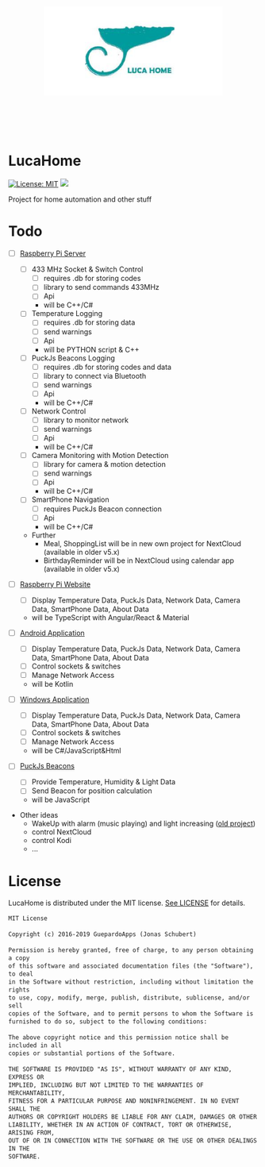 <h1 align="center">
	<br>
	<br>
	<img width="360" src="logo.png" alt="ulid">
	<br>
	<br>
	<br>
</h1>

# LucaHome

[![License: MIT](https://img.shields.io/badge/License-MIT-blue.svg)](https://opensource.org/licenses/MIT)
<a target="_blank" href="https://www.paypal.me/GuepardoApps" title="Donate using PayPal"><img src="https://img.shields.io/badge/paypal-donate-blue.svg" /></a>

Project for home automation and other stuff

# Todo

- [ ] [Raspberry Pi Server](https://github.com/LucaHome/LucaHome-RaspberryServer)
    - [ ] 433 MHz Socket & Switch Control
		- [ ] requires .db for storing codes
		- [ ] library to send commands 433MHz
		- [ ] Api
		- will be C++/C#
	- [ ] Temperature Logging
		- [ ] requires .db for storing data
		- [ ] send warnings
		- [ ] Api
		- will be PYTHON script & C++
	- [ ] PuckJs Beacons Logging
		- [ ] requires .db for storing codes and data
		- [ ] library to connect via Bluetooth
		- [ ] send warnings
		- [ ] Api
		- will be C++/C#
	- [ ] Network Control
		- [ ] library to monitor network
		- [ ] send warnings
		- [ ] Api
		- will be C++/C#
	- [ ] Camera Monitoring with Motion Detection
		- [ ] library for camera & motion detection
		- [ ] send warnings
		- [ ] Api
		- will be C++/C#
	- [ ] SmartPhone Navigation
		- [ ] requires PuckJs Beacon connection
		- [ ] Api
		- will be C++/C#
	- Further
		- Meal, ShoppingList will be in new own project for NextCloud (available in older v5.x)
		- BirthdayReminder  will be in NextCloud using calendar app (available in older v5.x)
	
- [ ] [Raspberry Pi Website](https://github.com/LucaHome/LucaHome-Website)
	- [ ] Display Temperature Data, PuckJs Data, Network Data, Camera Data, SmartPhone Data, About Data
	- will be TypeScript with Angular/React & Material

- [ ] [Android Application](https://github.com/LucaHome/LucaHome-AndroidApplication)
	- [ ] Display Temperature Data, PuckJs Data, Network Data, Camera Data, SmartPhone Data, About Data
	- [ ] Control sockets & switches
	- [ ] Manage Network Access
	- will be Kotlin

- [ ] [Windows Application](https://github.com/LucaHome/LucaHome-WPFApplication)
	- [ ] Display Temperature Data, PuckJs Data, Network Data, Camera Data, SmartPhone Data, About Data
	- [ ] Control sockets & switches
	- [ ] Manage Network Access
	- will be C#/JavaScript&Html

- [ ] [PuckJs Beacons](https://github.com/LucaHome/LucaHome-PuckJS)
	- [ ] Provide Temperature, Humidity & Light Data
	- [ ] Send Beacon for position calculation
	- will be JavaScript

- Other ideas
	- WakeUp with alarm (music playing) and light increasing ([old project](https://github.com/LucaHome/LucaHome-MediaServer))
	- control NextCloud
	- control Kodi
	- ...

# License

LucaHome is distributed under the MIT license. [See LICENSE](LICENSE.md) for details.

```
MIT License

Copyright (c) 2016-2019 GuepardoApps (Jonas Schubert)

Permission is hereby granted, free of charge, to any person obtaining a copy
of this software and associated documentation files (the "Software"), to deal
in the Software without restriction, including without limitation the rights
to use, copy, modify, merge, publish, distribute, sublicense, and/or sell
copies of the Software, and to permit persons to whom the Software is
furnished to do so, subject to the following conditions:

The above copyright notice and this permission notice shall be included in all
copies or substantial portions of the Software.

THE SOFTWARE IS PROVIDED "AS IS", WITHOUT WARRANTY OF ANY KIND, EXPRESS OR
IMPLIED, INCLUDING BUT NOT LIMITED TO THE WARRANTIES OF MERCHANTABILITY,
FITNESS FOR A PARTICULAR PURPOSE AND NONINFRINGEMENT. IN NO EVENT SHALL THE
AUTHORS OR COPYRIGHT HOLDERS BE LIABLE FOR ANY CLAIM, DAMAGES OR OTHER
LIABILITY, WHETHER IN AN ACTION OF CONTRACT, TORT OR OTHERWISE, ARISING FROM,
OUT OF OR IN CONNECTION WITH THE SOFTWARE OR THE USE OR OTHER DEALINGS IN THE
SOFTWARE.

```